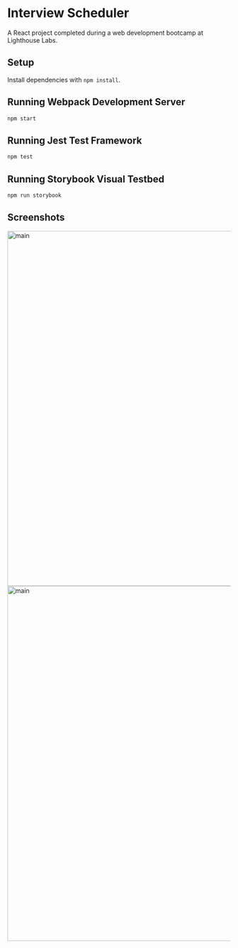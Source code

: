 # Interview Scheduler
A React project completed during a web development bootcamp at Lighthouse Labs.

## Setup

Install dependencies with `npm install`.

## Running Webpack Development Server

```sh
npm start
```

## Running Jest Test Framework

```sh
npm test
```

## Running Storybook Visual Testbed

```sh
npm run storybook
```

## Screenshots
<img src="https://github.com/rghatore/scheduler/blob/master/docs/schedular_main.png?raw=true" alt="main" width="800px" />
<img src="https://github.com/rghatore/scheduler/blob/master/docs/scheduler-form.png?raw=true" alt="main" width="800px" />

